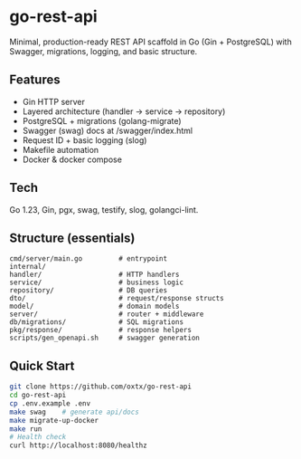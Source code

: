 # go-rest-api

Minimal, production-ready REST API scaffold in Go (Gin + PostgreSQL) with Swagger, migrations, logging, and basic structure.

## Features
- Gin HTTP server
- Layered architecture (handler → service → repository)
- PostgreSQL + migrations (golang-migrate)
- Swagger (swag) docs at /swagger/index.html
- Request ID + basic logging (slog)
- Makefile automation
- Docker & docker compose

## Tech
Go 1.23, Gin, pgx, swag, testify, slog, golangci-lint.

## Structure (essentials)
```
cmd/server/main.go         # entrypoint
internal/
handler/                   # HTTP handlers
service/                   # business logic
repository/                # DB queries
dto/                       # request/response structs
model/                     # domain models
server/                    # router + middleware
db/migrations/             # SQL migrations
pkg/response/              # response helpers
scripts/gen_openapi.sh     # swagger generation
```
## Quick Start
```bash
git clone https://github.com/oxtx/go-rest-api
cd go-rest-api
cp .env.example .env
make swag    # generate api/docs
make migrate-up-docker
make run
# Health check
curl http://localhost:8080/healthz